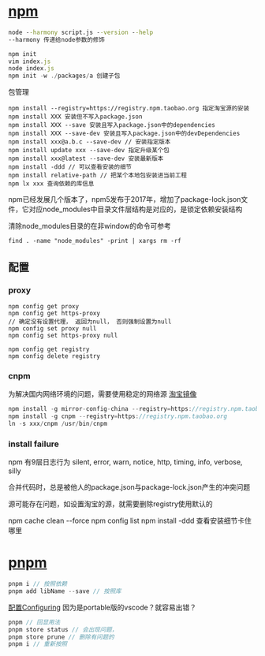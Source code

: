 # [npm](https://docs.npmjs.com/)

```bat
node --harmony script.js --version --help
--harmony 传递给node参数的修饰
```

```javascript
npm init
vim index.js 
node index.js
npm init -w ./packages/a 创建子包
```

包管理

```shell
npm install --registry=https://registry.npm.taobao.org 指定淘宝源的安装
npm install XXX 安装但不写入package.json
npm install XXX --save 安装且写入package.json中的dependencies
npm install XXX --save-dev 安装且写入package.json中的devDependencies
npm install xxx@a.b.c --save-dev // 安装指定版本
npm install update xxx --save-dev 指定升级某个包
npm install xxx@latest --save-dev 安装最新版本
npm install -ddd // 可以查看安装的细节  
npm install relative-path // 把某个本地包安装进当前工程
npm lx xxx 查询依赖的库信息
```

npm已经发展几个版本了，npm5发布于2017年，增加了package-lock.json文件，它对应node_modules中目录文件层结构是对应的，是锁定依赖安装结构

清除node_modules目录的在非window的命令可参考

```shell
find . -name "node_modules" -print | xargs rm -rf
```

## 配置

### proxy

```shell 
npm config get proxy 
npm config get https-proxy 
// 确定没有设置代理， 返回为null， 否则强制设置为null
npm config set proxy null 
npm config set https-proxy null 

npm config get registry
npm config delete registry

```


### cnpm
为解决国内网络环境的问题，需要使用稳定的网络源
[淘宝镜像](https://npm.taobao.org/)

```javascript
npm install -g mirror-config-china --registry=https://registry.npm.taobao.org
npm install -g cnpm --registry=https://registry.npm.taobao.org
ln -s xxx/cnpm /usr/bin/cnpm

```

### install failure

npm 有9层日志行为
silent, error, warn, notice, http, timing, info, verbose, silly

合并代码时，总是被他人的package.json与package-lock.json产生的冲突问题

源可能存在问题，如设置淘宝的源，就需要删除registry使用默认的

npm cache clean --force
npm config list
npm install -ddd 查看安装细节卡住哪里


# [pnpm](https://pnpm.io/)

```javascript
pnpm i // 按照依赖
pnpm add libName --save // 按照库
```

[配置Configuring](https://pnpm.io/configuring)
因为是portable版的vscode？就容易出错？
```js
pnpm // 回显用法
pnpm store status // 会出现问题，
pnpm store prune // 删除有问题的
pnpm i // 重新按照
```


